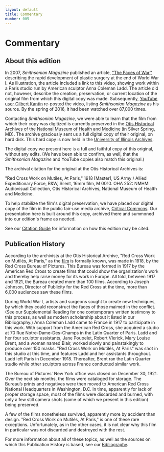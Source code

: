 ```yaml
---
layout: default
title: Commentary
number: 005
---
```


# Commentary

## About this edition

In 2007, *Smithsonian Magazine* published an article, ["The Faces of War,"](http://www.smithsonianmag.com/history/faces-of-war-145799854/?page=1) describing the rapid development of plastic surgery at the end of World War I.  As illustration, the article included a link to this video, showing work within a Paris studio run by American sculptor Anna Coleman Ladd.  The article did not, however, describe the creation, preservation, or current location of the original film from which this digital copy was made.  Subsequently, [YouTube user Gilbert Kantin](https://www.youtube.com/watch?v=bCSzrUnie2E) re-posted the video, listing *Smithsonian Magazine* as his source.  By the spring of 2016, it had been watched over 87,000 times.

Contacting *Smithsonian Magazine*, we were able to learn that the film from which their copy was digitized is currently preserved in the [Otis Historical Archives of the National Museum of Health and Medicine](http://www.medicalmuseum.mil/index.cfm?p=collections.archives.index) (in Silver Spring, MD).  The archive graciously sent us a full digital copy of their original, on hard disk.  This hard copy is now held in the [University of Illinois Archives](http://archives.library.illinois.edu/).

The digital copy we present here is a full and faithful copy of this original, without any edits.  (We have been able to confirm, as well, that the *Smithsonian Magazine* and YouTube copies also match this original.)

The archival citation for the original at the Otis Historical Archives is:

"Red Cross Work on Mutiles, At Paris," 1918 [Master], US Army / Allied Expeditionary Force, B&W, Silent, 16mm film, M 0010.  OHA 252: NMHM Audiovisual Collection, Otis Historical Archives, National Museum of Health and Medicine.

To help stabilize the film's digital preservation, we have placed our digital copy of the film in the public fair-use media archive, [Critical Commons](http://www.criticalcommons.org/about-us).  Our presentation here is built around this copy, archived there and summoned into our edition's frame as needed.

See our [Citation Guide](https://scalar.usc.edu/works/red-cross-work-1918/citation-guide) for information on how this edition may be cited. 

## Publication History

According to the archivists at the Otis Historical Archive, "Red Cross Work on Mutilés, At Paris," as the [film](https://tonleon.github.io/Mindoc_Original_Prototype/003_source.html) is formally known, was made in 1918, by the Red Cross Bureau of Pictures.  This Bureau was formed in 1917 by the American Red Cross to create films that could show the organization's work and thereby help raise money for its work in Europe.  All told, between 1917 and 1921, the Bureau created more than 100 films.  According to Joseph Johnson, Director of Publicity for the Red Cross at the time, more than 6,000 audiences saw these films.

During World War I, artists and surgeons sought to create new techniques, by which they could reconstruct the faces of those maimed in the conflict.  (See our Supplemental Reading for one contemporary written testimony to this process, as well as modern scholarship about it listed in our Bibliography.)  Anna Coleman Ladd came to France in 1917 to participate in this work.  With support from the American Red Cross, she acquired a studio at 70 Rue Notre-Dame-Des-Champs in the Latin Quarter of Paris.  Ladd and her four sculptor assistants, Jane Poupelet, Robert Vlerick, Mary Louise Brent, and a woman named Blair, worked slowly and painstakingly to produce over 150  masks.  "Red Cross Work on Mutilés, At Paris" was shot in this studio at this time, and features Ladd and her assistants throughout. Ladd left Paris in December 1918.  Thereafter, Brent ran the Latin Quarter studio while other sculptors across France conducted similar work. 

The Bureau of Pictures' New York office was closed on December 30, 1921.  Over the next six months, the films were cataloged for storage.  The Bureau’s prints and negatives were then moved to American Red Cross National Headquarters in Washington, D.C.  In time, apparently for lack of proper storage space, most of the films were discarded and burned, with only a few still camera shots (some of which we present in this edition) being preserved.

A few of the films nonetheless survived, apparently more by accident than design.  "Red Cross Work on Mutilés, At Paris," is one of these rare exceptions.  Unfortunately, as in the other cases, it is not clear why this film in particular was not discarded and destroyed with the rest.

For more information about all of these topics, as well as the sources on which this Publication History is based, see our [Bibliography](https://tonleon.github.io/Mindoc_Original_Prototype/007_bibliography.html).
